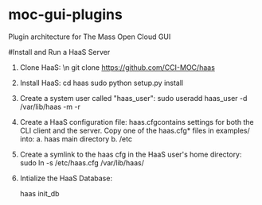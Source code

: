 # moc-gui-plugins
Plugin architecture for The Mass Open Cloud GUI

#Install and Run a HaaS Server
1. Clone HaaS: \n
    git clone https://github.com/CCI-MOC/haas

2. Install HaaS:
    cd haas
    sudo python setup.py install

3. Create a system user called "haas_user":
    sudo useradd haas_user -d /var/lib/haas -m -r

4. Create a HaaS configuration file:
    haas.cfgcontains settings for both the CLI client and the server. Copy one of the haas.cfg* files in examples/ into:
      a. haas main directory
      b. /etc

5. Create a symlink to the haas cfg in the HaaS user's home directory:
    sudo ln -s /etc/haas.cfg /var/lib/haas/ 

6. Intialize the HaaS Database:
    
    haas init_db

